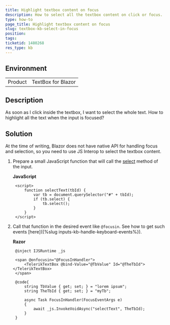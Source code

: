```yaml
---
title: Highlight textbox content on focus
description: How to select all the textbox content on click or focus.
type: how-to
page_title: Highlight textbox content on focus
slug: textbox-kb-select-in-focus
position: 
tags: 
ticketid: 1480268
res_type: kb
---
```


## Environment
<table>
	<tbody>
		<tr>
			<td>Product</td>
			<td>TextBox for Blazor</td>
		</tr>
	</tbody>
</table>


## Description

As soon as I click inside the textbox, I want to select the whole text. How to highlight all the text when the input is focused?


## Solution

At the time of writing, Blazor does not have native API for handling focus and selection, so you need to use JS Interop to select the textbox content.

1. Prepare a small JavaScript function that will call the [select](https://developer.mozilla.org/en-US/docs/Web/API/HTMLInputElement/select) method of the input.

    **JavaScript**
    
        <script>
            function selectText(tbId) {
                var tb = document.querySelector("#" + tbId);
                if (tb.select) {
                    tb.select();
                }
            }
        </script>

1. Call that function in the desired event like `@focusin`. See how to get such events [here]({%slug inputs-kb-handle-keyboard-events%}).

    **Razor**
    
        @inject IJSRuntime _js
        
        <span @onfocusin="@FocusInHandler">
            <TelerikTextBox @bind-Value="@TbValue" Id="@TheTbId"></TelerikTextBox>
        </span>
        
        @code{
            string TbValue { get; set; } = "lorem ipsum";
            string TheTbId { get; set; } = "myTb";
        
            async Task FocusInHandler(FocusEventArgs e)
            {
                await _js.InvokeVoidAsync("selectText", TheTbId);
            }
        }




